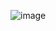 
![image](https://github.com/GEUMAIN/Java-2-Grade/assets/128437656/39022103-bbdb-4037-af2e-bfc760b01507)
